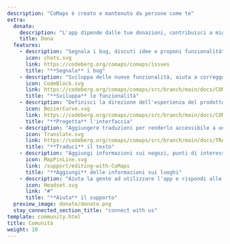 ```yaml
---
description: "CoMaps è creato e mantenuto da persone come te"
extra:
  donate:
    description: "L'app dipende dalle tue donazioni, contribuisci a migliorarla"
    title: Dona
  features:
    - description: "Segnala i bug, discuti idee e proponi funzionalità"
      icon: chats.svg
      link: https://codeberg.org/comaps/comaps/issues
      title: "**Segnala** i bug"
    - description: "Sviluppa delle nuove funzionalità, aiuta a correggere i bug e verifica il codice"
      icon: CodeBlock.svg
      link: https://codeberg.org/comaps/comaps/src/branch/main/docs/CONTRIBUTING.md
      title: "**Sviluppa** le funzionalità"
    - description: "Definisci la direzione dell'esperienza del prodotto"
      icon: BezierCurve.svg
      link: https://codeberg.org/comaps/comaps/src/branch/main/docs/CONTRIBUTING.md
      title: "**Progetta** l'interfaccia"
    - description: "Aggiungere traduzioni per renderlo accessibile a un maggior numero di persone in tutto il mondo"
      icon: Translate.svg
      link: https://codeberg.org/comaps/comaps/src/branch/main/docs/TRANSLATIONS.md
      title: "**Traduci** il testo"
    - description: "Aggiungi informazioni sui negozi, punti di interesse, sentieri e trasporti pubblici su OpenStreetMap"
      icon: MapPinLine.svg
      link: /support/editing-with-CoMaps
      title: "**Aggiungi** delle informazioni sui luoghi"
    - description: "Aiuta la gente ad utilizzare l'app e rispondi alle domande"
      icon: Headset.svg
      link: "#"
      title: "**Aiuta** il supporto"
  preview_image: donate/donate.png
  stay_connected_section_title: "connect with us"
template: community.html
title: Comunità
weight: 10
---
```

